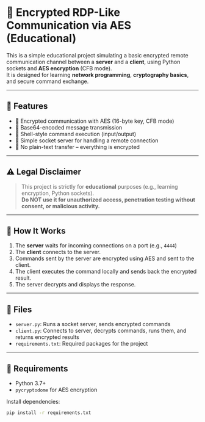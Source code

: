 # 🔐 Encrypted RDP-Like Communication via AES (Educational)

This is a simple educational project simulating a basic encrypted remote communication channel between a **server** and a **client**, using Python sockets and **AES encryption** (CFB mode).  
It is designed for learning **network programming**, **cryptography basics**, and secure command exchange.

---

## 🚀 Features

- 🔗 Encrypted communication with AES (16-byte key, CFB mode)
- 🧠 Base64-encoded message transmission
- 💬 Shell-style command execution (input/output)
- 📡 Simple socket server for handling a remote connection
- 🔐 No plain-text transfer – everything is encrypted

---

## ⚠️ Legal Disclaimer

> This project is strictly for **educational** purposes (e.g., learning encryption, Python sockets).  
**Do NOT use it for unauthorized access, penetration testing without consent, or malicious activity.**

---

## 🧪 How It Works

1. The **server** waits for incoming connections on a port (e.g., `4444`)
2. The **client** connects to the server.
3. Commands sent by the server are encrypted using AES and sent to the client.
4. The client executes the command locally and sends back the encrypted result.
5. The server decrypts and displays the response.

---

## 📁 Files

- `server.py`: Runs a socket server, sends encrypted commands
- `client.py`: Connects to server, decrypts commands, runs them, and returns encrypted results
- `requirements.txt`: Required packages for the project

---

## 🔧 Requirements

- Python 3.7+
- `pycryptodome` for AES encryption

Install dependencies:

```bash
pip install -r requirements.txt
